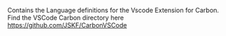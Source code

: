 Contains the Language definitions for the Vscode Extension for Carbon. Find the VSCode Carbon directory here https://github.com/JSKF/CarbonVSCode